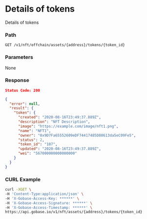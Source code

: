 # Details of tokens

Details of tokens

### Path
```
GET /v1/nft/offchain/assets/{address}/tokens/{token_id}
```

### Parameters

None

### Response
```json
Status Code: 200

{
  "error": null,
  "result": {
    "token": {
      "created": "2020-08-16T23:49:37.889Z",
      "description": "NFT Description",
      "image": "https://example.com/image/nft1.png",
      "name": "NFT1",
      "owner": "0x9D7Fa65552609eDF74417485D80613da5eC09Fe5",
      "status": 2,
      "token_id": "107",
      "updated": "2020-08-16T23:49:37.889Z",
      "wei": "567000000000000000"
    }
  }
}
```

### CURL Example
```bash
curl -XGET \
-H 'Content-Type:application/json' \
-H 'X-Gobase-Access-Key: ******' \
-H 'X-Gobase-Access-Signature: ******' \
-H 'X-Gobase-Access-Timestamp: ******' \
https://api.gobase.io/v1/nft/assets/{address}/tokens/{token_id}
```
